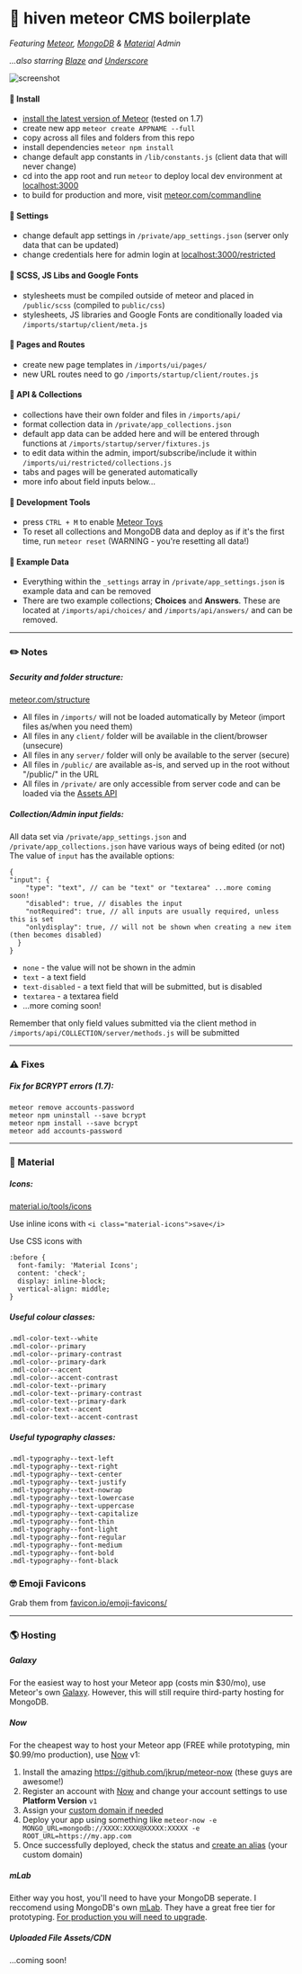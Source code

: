 # 💎 hiven meteor CMS boilerplate
*Featuring [Meteor](https://www.meteor.com/), [MongoDB](https://www.mongodb.com/) & [Material](https://getmdl.io/) Admin*

*...also starring [Blaze](http://blazejs.org) and [Underscore](https://underscorejs.org/)*

![screenshot](https://user-images.githubusercontent.com/13186243/50644982-5647b200-0f6a-11e9-8fec-0a37c70ab5c9.jpg)

#### 🔹 Install
* [install the latest version of Meteor](https://www.meteor.com/install) (tested on 1.7)
* create new app `meteor create APPNAME --full`
* copy across all files and folders from this repo
* install dependencies `meteor npm install`
* change default app constants in `/lib/constants.js` (client data that will never change)
* cd into the app root and run `meteor` to deploy local dev environment at [localhost:3000](http://localhost:3000/)
* to build for production and more, visit [meteor.com/commandline](https://docs.meteor.com/commandline.html)

#### 🔹 Settings
* change default app settings in `/private/app_settings.json` (server only data that can be updated)
* change credentials here for admin login at [localhost:3000/restricted](http://localhost:3000/restricted)

#### 🔹 SCSS, JS Libs and Google Fonts
* stylesheets must be compiled outside of meteor and placed in `/public/scss` (compiled to `public/css`)
* stylesheets, JS libraries and Google Fonts are conditionally loaded via `/imports/startup/client/meta.js`

#### 🔹 Pages and Routes
* create new page templates in `/imports/ui/pages/`
* new URL routes need to go `/imports/startup/client/routes.js`

#### 🔹 API & Collections
* collections have their own folder and files in `/imports/api/`
* format collection data in `/private/app_collections.json`
* default app data can be added here and will be entered through functions at `/imports/startup/server/fixtures.js`
* to edit data within the admin, import/subscribe/include it within `/imports/ui/restricted/collections.js`
* tabs and pages will be generated automatically
* more info about field inputs below...

#### 🔹 Development Tools
* press `CTRL + M` to enable [Meteor Toys](http://meteor.toys/)
* To reset all collections and MongoDB data and deploy as if it's the first time, run `meteor reset` (WARNING - you're resetting all data!)

#### 🔹 Example Data
* Everything within the `_settings` array in `/private/app_settings.json` is example data and can be removed
* There are two example collections; **Choices** and **Answers**. These are located at `/imports/api/choices/` and `/imports/api/answers/` and can be removed.

-------------------

### ✏️ Notes

##### Security and folder structure:
[meteor.com/structure](https://guide.meteor.com/structure.html)

* All files in `/imports/` will not be loaded automatically by Meteor (import files as/when you need them)
* All files in any `client/` folder will be available in the client/browser (unsecure)
* All files in any `server/` folder will only be available to the server (secure)
* All files in `/public/` are available as-is, and served up in the root without "/public/" in the URL
* All files in `/private/` are only accessible from server code and can be loaded via the [Assets API](http://docs.meteor.com/#/full/assets_getText)

##### Collection/Admin input fields:

All data set via `/private/app_settings.json` and `/private/app_collections.json` have various ways of being edited (or not)
The value of `input` has the available options:
```
{
"input": {
    "type": "text", // can be "text" or "textarea" ...more coming soon! 
    "disabled": true, // disables the input
    "notRequired": true, // all inputs are usually required, unless this is set
    "onlydisplay": true, // will not be shown when creating a new item (then becomes disabled)
  }
}
```

* `none` - the value will not be shown in the admin
* `text` - a text field
* `text-disabled` - a text field that will be submitted, but is disabled
* `textarea` - a textarea field
* ...more coming soon!

Remember that only field values submitted via the client method in `/imports/api/COLLECTION/server/methods.js` will be submitted

-------------------

### ⚠️ Fixes

##### Fix for BCRYPT errors (1.7):
```
meteor remove accounts-password
meteor npm uninstall --save bcrypt
meteor npm install --save bcrypt
meteor add accounts-password
```

-------------------

### 🔵 Material

##### Icons:
[material.io/tools/icons](https://material.io/tools/icons/?style=baseline)

Use inline icons with `<i class="material-icons">save</i>`

Use CSS icons with
```
:before {
  font-family: 'Material Icons';
  content: 'check';
  display: inline-block;
  vertical-align: middle;
}
```

##### Useful colour classes:
```
.mdl-color-text--white
.mdl-color--primary
.mdl-color--primary-contrast
.mdl-color--primary-dark
.mdl-color--accent
.mdl-color--accent-contrast
.mdl-color-text--primary
.mdl-color-text--primary-contrast
.mdl-color-text--primary-dark
.mdl-color-text--accent
.mdl-color-text--accent-contrast
```

##### Useful typography classes:
```
.mdl-typography--text-left
.mdl-typography--text-right
.mdl-typography--text-center
.mdl-typography--text-justify
.mdl-typography--text-nowrap
.mdl-typography--text-lowercase
.mdl-typography--text-uppercase
.mdl-typography--text-capitalize
.mdl-typography--font-thin
.mdl-typography--font-light
.mdl-typography--font-regular
.mdl-typography--font-medium
.mdl-typography--font-bold
.mdl-typography--font-black
```

### 🤓 Emoji Favicons

Grab them from [favicon.io/emoji-favicons/](https://favicon.io/emoji-favicons/)

-------------------

### 🌎 Hosting

##### Galaxy
For the easiest way to host your Meteor app (costs min $30/mo), use Meteor's own [Galaxy](https://www.meteor.com/galaxy/signup). However, this will still require third-party hosting for MongoDB.

##### Now
For the cheapest way to host your Meteor app (FREE while prototyping, min $0.99/mo production), use [Now](https://zeit.co/now) v1:

1. Install the amazing https://github.com/jkrup/meteor-now (these guys are awesome!)
2. Register an account with [Now](https://zeit.co/now) and change your account settings to use **Platform Version** `v1`
3. Assign your [custom domain if needed](https://zeit.co/docs/v1/getting-started/assign-a-domain-name/#4.-using-a-custom-domain-with-a-cname)
4. Deploy your app using something like `meteor-now -e MONGO_URL=mongodb://XXXX:XXXX@XXXXX:XXXXX -e ROOT_URL=https://my.app.com`
5. Once successfully deployed, check the status and [create an alias](https://zeit.co/dashboard/deployments) (your custom domain)

##### mLab
Either way you host, you'll need to have your MongoDB seperate. I reccomend using MongoDB's own [mLab](https://mlab.com/). They have a great free tier for prototyping. [For production you will need to upgrade](https://docs.mlab.com/production-guide/).

##### Uploaded File Assets/CDN
...coming soon!
